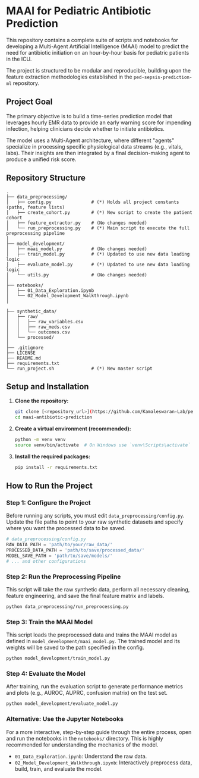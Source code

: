 # MAAI for Pediatric Antibiotic Prediction

This repository contains a complete suite of scripts and notebooks for developing a Multi-Agent Artificial Intelligence (MAAI) model to predict the need for antibiotic initiation on an hour-by-hour basis for pediatric patients in the ICU.

The project is structured to be modular and reproducible, building upon the feature extraction methodologies established in the `ped-sepsis-prediction-ml` repository.

## Project Goal

The primary objective is to build a time-series prediction model that leverages hourly EMR data to provide an early warning score for impending infection, helping clinicians decide whether to initiate antibiotics.

The model uses a Multi-Agent architecture, where different "agents" specialize in processing specific physiological data streams (e.g., vitals, labs). Their insights are then integrated by a final decision-making agent to produce a unified risk score.

## Repository Structure

```
.
├── data_preprocessing/
│   ├── config.py               # (*) Holds all project constants (paths, feature lists)
│   ├── create_cohort.py        # (*) New script to create the patient cohort
│   ├── feature_extractor.py    # (No changes needed)
│   └── run_preprocessing.py    # (*) Main script to execute the full preprocessing pipeline
│
├── model_development/
│   ├── maai_model.py           # (No changes needed)
│   ├── train_model.py          # (*) Updated to use new data loading logic
│   ├── evaluate_model.py       # (*) Updated to use new data loading logic
│   └── utils.py                # (No changes needed)
│
├── notebooks/
│   ├── 01_Data_Exploration.ipynb
│   └── 02_Model_Development_Walkthrough.ipynb
│

├── synthetic_data/
│   ├── raw/
│   │   ├── raw_variables.csv
│   │   ├── raw_meds.csv
│   │   └── outcomes.csv
│   └── processed/
│
├── .gitignore
├── LICENSE
├── README.md
├── requirements.txt
└── run_project.sh              # (*) New master script

```




## Setup and Installation

1.  **Clone the repository:**
    ```bash
    git clone [<repository_url>](https://github.com/Kamaleswaran-Lab/pedABX_MAAI)
    cd maai-antibiotic-prediction
    ```

2.  **Create a virtual environment (recommended):**
    ```bash
    python -m venv venv
    source venv/bin/activate  # On Windows use `venv\Scripts\activate`
    ```

3.  **Install the required packages:**
    ```bash
    pip install -r requirements.txt
    ```

## How to Run the Project

### Step 1: Configure the Project

Before running any scripts, you must edit `data_preprocessing/config.py`. Update the file paths to point to your raw synthetic datasets and specify where you want the processed data to be saved.

```python
# data_preprocessing/config.py
RAW_DATA_PATH = 'path/to/your/raw_data/'
PROCESSED_DATA_PATH = 'path/to/save/processed_data/'
MODEL_SAVE_PATH = 'path/to/save/models/'
# ... and other configurations
```

### Step 2: Run the Preprocessing Pipeline

This script will take the raw synthetic data, perform all necessary cleaning, feature engineering, and save the final feature matrix and labels.

```bash
python data_preprocessing/run_preprocessing.py
```

### Step 3: Train the MAAI Model

This script loads the preprocessed data and trains the MAAI model as defined in `model_development/maai_model.py`. The trained model and its weights will be saved to the path specified in the config.

```bash
python model_development/train_model.py
```

### Step 4: Evaluate the Model

After training, run the evaluation script to generate performance metrics and plots (e.g., AUROC, AUPRC, confusion matrix) on the test set.

```bash
python model_development/evaluate_model.py
```

### Alternative: Use the Jupyter Notebooks

For a more interactive, step-by-step guide through the entire process, open and run the notebooks in the `notebooks/` directory. This is highly recommended for understanding the mechanics of the model.

* `01_Data_Exploration.ipynb`: Understand the raw data.
* `02_Model_Development_Walkthrough.ipynb`: Interactively preprocess data, build, train, and evaluate the model.
